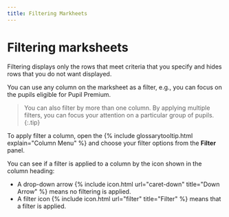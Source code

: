 ```yaml
---
title: Filtering Markheets
---
```


# Filtering marksheets

Filtering displays only the rows that meet criteria that you specify and hides rows that you do not want displayed.

You can use any column on the marksheet as a filter, e.g., you can focus on the pupils eligible for Pupil Premium.

> You can also filter by more than one column. By applying multiple filters, you can focus your attention on a particular group of pupils.
{:.tip}

To apply filter a column, open the {% include glossarytooltip.html explain="Column Menu" %} and choose your filter options from the **Filter** panel.

You can see if a filter is applied to a column by the icon shown in the column heading:

* A drop-down arrow {% include icon.html url="caret-down" title="Down Arrow" %} means no filtering is applied.
* A filter icon {% include icon.html url="filter" title="Filter" %}  means that a filter is applied.